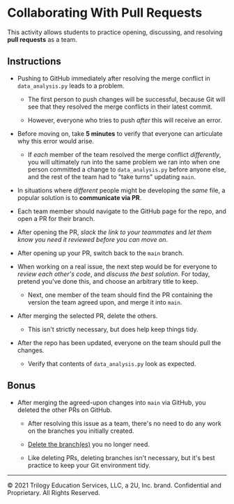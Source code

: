 # Collaborating With Pull Requests

This activity allows students to practice opening, discussing, and resolving **pull requests** as a team.

## Instructions

* Pushing to GitHub immediately after resolving the merge conflict in `data_analysis.py` leads to a problem.

  * The first person to push changes will be successful, because Git will see that they resolved the merge conflicts in their latest commit.

  * However, everyone who tries to push _after_ this will receive an error.

* Before moving on, take **5 minutes** to verify that everyone can articulate why this error would arise.

  * If _each_ member of the team resolved the merge conflict _differently_, you will ultimately run into the same problem we ran into when one person committed a change to `data_analysis.py` before anyone else, and the rest of the team had to "take turns" updating `main`.

* In situations where _different_ people might be developing the _same_ file, a popular solution is to **communicate via PR**.

* Each team member should navigate to the GitHub page for the repo, and open a PR for their branch.

* After opening the PR, _slack the link to your teammates_ and _let them know you need it reviewed before you can move on_.

* After opening up your PR, switch back to the `main` branch.

* When working on a real issue, the next step would be for everyone to _review each other's code_, and _discuss the best solution_. For today, pretend you've done this, and choose an arbitrary title to keep.

  * Next, one member of the team should find the PR containing the version the team agreed upon, and merge it into `main`.

* After merging the selected PR, delete the others.

  * This isn't strictly necessary, but does help keep things tidy.

* After the repo has been updated, everyone on the team should pull the changes.

  * Verify that contents of `data_analysis.py` look as expected.

## Bonus

* After merging the agreed-upon changes into `main` via GitHub, you deleted the other PRs on GitHub.

  * After resolving this issue as a team, there's no need to do any work on the branches you initially created.

  * [Delete the branch(es)](https://www.atlassian.com/git/tutorials/using-branches) you no longer need.

  * Like deleting PRs, deleting branches isn't necessary, but it's best practice to keep your Git environment tidy.

---

© 2021 Trilogy Education Services, LLC, a 2U, Inc. brand. Confidential and Proprietary. All Rights Reserved.

